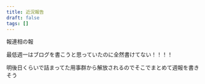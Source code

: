 ```yaml
---
title: 近況報告
draft: false
tags: []
---
```

報連相の報

最低週一はブログを書こうと思っていたのに全然書けてない！！！！

明後日くらいで詰まってた用事群から解放されるのでそこでまとめて週報を書きそう
